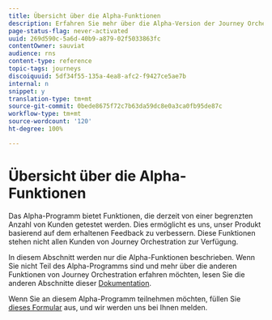 ```yaml
---
title: Übersicht über die Alpha-Funktionen
description: Erfahren Sie mehr über die Alpha-Version der Journey Orchestration.
page-status-flag: never-activated
uuid: 269d590c-5a6d-40b9-a879-02f5033863fc
contentOwner: sauviat
audience: rns
content-type: reference
topic-tags: journeys
discoiquuid: 5df34f55-135a-4ea8-afc2-f9427ce5ae7b
internal: n
snippet: y
translation-type: tm+mt
source-git-commit: 0bede8675f72c7b63da59dc8e0a3ca0fb95de87c
workflow-type: tm+mt
source-wordcount: '120'
ht-degree: 100%

---
```



# Übersicht über die Alpha-Funktionen

Das Alpha-Programm bietet Funktionen, die derzeit von einer begrenzten Anzahl von Kunden getestet werden. Dies ermöglicht es uns, unser Produkt basierend auf dem erhaltenen Feedback zu verbessern. Diese Funktionen stehen nicht allen Kunden von Journey Orchestration zur Verfügung.

In diesem Abschnitt werden nur die Alpha-Funktionen beschrieben. Wenn Sie nicht Teil des Alpha-Programms sind und mehr über die anderen Funktionen von Journey Orchestration erfahren möchten, lesen Sie die anderen Abschnitte dieser [Dokumentation](../../journey-orchestration-home.md).

Wenn Sie an diesem Alpha-Programm teilnehmen möchten, füllen Sie [dieses Formular](https://forms.office.com/Pages/ResponsePage.aspx?id=Wht7-jR7h0OUrtLBeN7O4RuhNDklrkhHrsBisppjRThURDJTTUxWSTBJQU1OSTBTVjMwUDRIQURDNS4u) aus, und wir werden uns bei Ihnen melden.


